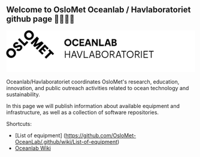 ## Welcome to OsloMet Oceanlab / Havlaboratoriet github page 🌊🌊🌊🌊 

<img src="https://github.com/OsloMet-OceanLab/.github/blob/main/profile/Oceanlab_alternativ.png" >

Oceanlab/Havlaboratoriet coordinates OsloMet's research, education, innovation, and public outreach activities related to ocean technology and sustainability.

In this page we will publish information about available equipment and infrastructure, as well as a collection of software repositories.

Shortcuts:

- [List of equipment] (https://github.com/OsloMet-OceanLab/.github/wiki/List-of-equipment)
- [Oceanlab Wiki](https://github.com/OsloMet-OceanLab/.github/wiki)


<!--

**Here are some ideas to get you started:**

🙋‍♀️ A short introduction - what is your organization all about?
🌈 Contribution guidelines - how can the community get involved?
👩‍💻 Useful resources - where can the community find your docs? Is there anything else the community should know?
🍿 Fun facts - what does your team eat for breakfast?
🧙 Remember, you can do mighty things with the power of [Markdown](https://docs.github.com/github/writing-on-github/getting-started-with-writing-and-formatting-on-github/basic-writing-and-formatting-syntax)
-->
